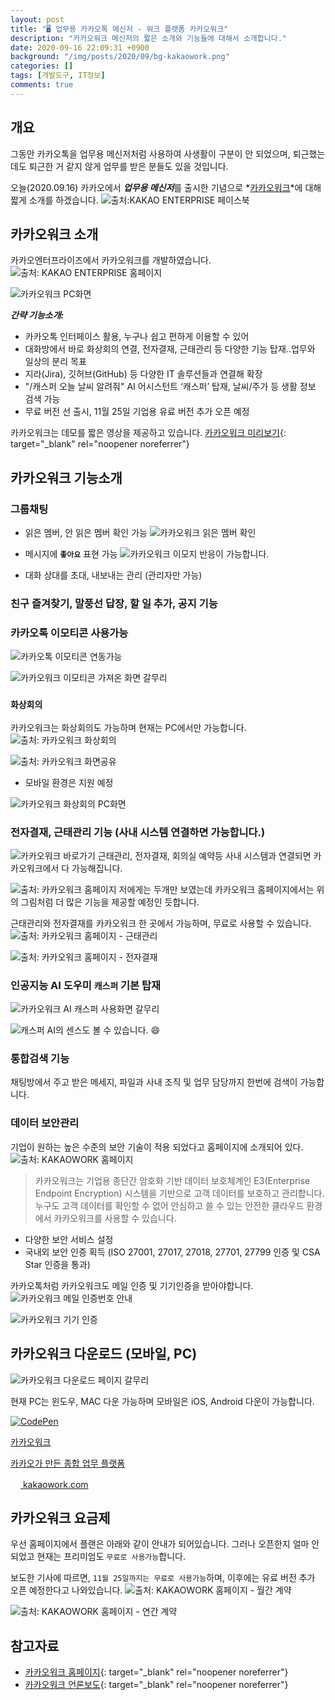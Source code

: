 ```yaml
---
layout: post
title: "🖥️ 업무용 카카오톡 메신저 - 워크 플랫폼 카카오워크"
description: "카카오워크 메신저의 짧은 소개와 기능들에 대해서 소개합니다."
date: 2020-09-16 22:09:31 +0900
background: "/img/posts/2020/09/bg-kakaowork.png"
categories: []
tags: [개발도구, IT정보]
comments: true
---
```

## 개요
<p>그동안 카카오톡을 업무용 메신저처럼 사용하여 사생활이 구분이 안 되었으며, 퇴근했는데도 퇴근한 거 같지 않게 업무를 받은 분들도 있을 것입니다.</p>

오늘(2020.09.16) 카카오에서 ***업무용 메신저***를 출시한 기념으로 *<u>카카오워크</u>*에 대해 짧게 소개를 하겠습니다.
![출처:KAKAO ENTERPRISE 페이스북](/img/posts/2020/09/kakaowork-facebook.png)

## 카카오워크 소개
카카오엔터프라이즈에서 카카오워크를 개발하였습니다.
![출처: KAKAO ENTERPRISE 홈페이지](/img/posts/2020/09/bg-kakaowork.png)

![카카오워크 PC화면](/img/posts/2020/09/kakaowork-pc-ui.png)

***간략 기능소개:***
- 카카오톡 인터페이스 활용, 누구나 쉽고 편하게 이용할 수 있어
- 대화방에서 바로 화상회의 연결, 전자결재, 근태관리 등 다양한 기능 탑재..업무와 일상의 분리 목표
- 지라(Jira), 깃허브(GitHub) 등 다양한 IT 솔루션들과 연결해 확장
- "/캐스퍼 오늘 날씨 알려줘" AI 어시스턴트 ‘캐스퍼’ 탑재, 날씨/주가 등 생활 정보 검색 가능
- 무료 버전 선 출시, 11월 25일 기업용 유료 버전 추가 오픈 예정

카카오워크는 데모를 짧은 영상을 제공하고 있습니다. [카카오워크 미리보기](https://www.kakaowork.com/demo){: target="_blank" rel="noopener noreferrer"}

## 카카오워크 기능소개

### 그룹채팅
- 읽은 멤버, 안 읽은 멤버 확인 가능
![카카오워크 읽은 멤버 확인](/img/posts/2020/09/kakaowork-groupchat-read.png)

- 메시지에 **```좋아요```** 표현 가능
![카카오워크 이모지 반응이 가능합니다.](/img/posts/2020/09/kakaowork-like.png)

- 대화 상대를 초대, 내보내는 관리 (관리자만 가능)

### 친구 즐겨찾기, 말풍선 답장, 할 일 추가, 공지 기능

### 카카오톡 이모티콘 사용가능
![카카오톡 이모티콘 연동가능](/img/posts/2020/09/kakaowork-emoticon-secret.png)

![카카오워크 이모티콘 가져온 화면 갈무리](/img/posts/2020/09/kakaowork-kakaotalk-emoticon.jpg)

### `화상회의`
카카오워크는 화상회의도 가능하며 현재는 PC에서만 가능합니다.
![출처: 카카오워크 화상회의](/img/posts/2020/09/kakaowork-video-meeting.png)

![출처: 카카오워크 화면공유](/img/posts/2020/09/kakaowork-video-meeting-screen-share.png)

* 모바일 환경은 지원 예정

![카카오워크 화상회의 PC화면](/img/posts/2020/09/kakaowork-video-meeting-web.png)

### 전자결재, 근태관리 기능 (사내 시스템 연결하면 가능합니다.) 
![카카오워크 바로가기](/img/posts/2020/09/kakaowork-img_func5.png)
근태관리, 전자결재, 회의실 예약등 사내 시스템과 연결되면 카카오워크에서 다 가능해집니다.

![출처: 카카오워크 홈페이지](/img/posts/2020/09/kakaowork-shortcuts.png)
저에게는 두개만 보였는데 카카오워크 홈페이지에서는 위의 그림처럼 더 많은 기능을 제공할 예정인 듯합니다.

근태관리와 전자결재를 카카오워크 한 곳에서 가능하며, 무료로 사용할 수 있습니다.
![출처: 카카오워크 홈페이지 - 근태관리](/img/posts/2020/09/kakaowork-time-attendance-management.png)

![출처: 카카오워크 홈페이지 - 전자결재](/img/posts/2020/09/kakaowork-electronic-payment.png)


### 인공지능 AI 도우미 `캐스퍼` 기본 탑재
![카카오워크 AI 캐스퍼 사용화면 갈무리](/img/posts/2020/09/kakaowork-casper.jpg)

![캐스퍼 AI의 센스도 볼 수 있습니다. 😄](/img/posts/2020/09/kakaowork-casper-age.png)

### 통합검색 기능
채팅방에서 주고 받은 메세지, 파일과 사내 조직 및 업무 담당까지 한번에 검색이 가능합니다.

### 데이터 보안관리
기업이 원하는 높은 수준의 보안 기술이 적용 되었다고 홈페이지에 소개되어 있다.
![출처: KAKAOWORK 홈페이지](/img/posts/2020/09/kakaowork-security.png)
> 카카오워크는 기업용 종단간 암호화 기반 데이터 보호체계인 E3(Enterprise Endpoint Encryption)
시스템을 기반으로 고객 데이터를 보호하고 관리합니다. 누구도 고객 데이터를 확인할 수 없어 안심하고 쓸 수 있는
안전한 클라우드 환경에서 카카오워크를 사용할 수 있습니다.

- 다양한 보안 서비스 설정
- 국내외 보안 인증 획득 (ISO 27001, 27017, 27018, 27701, 27799 인증 및 CSA Star 인증을 통과)

카카오톡처럼 카카오워크도 메일 인증 및 기기인증을 받아야합니다.
![카카오워크 메일 인증번호 안내](/img/posts/2020/09/kakaowork-mail-authentication.png)

![카카오워크 기기 인증](/img/posts/2020/09/kakaowork-device-authentication.png)



## 카카오워크 다운로드 (모바일, PC)
![카카오워크 다운로드 페이지 갈무리](/img/posts/2020/09/kakaowork-download.png)

현재 PC는 윈도우, MAC 다운 가능하며 모바일은 iOS, Android 다운이 가능합니다.
<div class="content-cards">
	<a href="https://www.kakaowork.com/download" class="content-cards__link" target="_blank" rel="noopener noreferrer">
		<div class="content-cards__image"><img src="https://t1.kakaocdn.net/kakaowork/resources/homepage/images/pc/SNS_W.png" alt="CodePen"></div>
		<p class="content-cards__title">카카오워크</p>
		<p class="content-cards__description">카카오가 만든 종합 업무 플랫폼</p>
		<div class="content-cards__site-name"><img src="https://t1.kakaocdn.net/kakaowork/resources/homepage/images/pc/favicon_96.png" alt="" class="content-cards__site-name--favicon" width="16" height="16"> kakaowork.com</div>
	</a>
</div>

## 카카오워크 요금제
우선 홈페이지에서 플랜은 아래와 같이 안내가 되어있습니다. 그러나 오픈한지 얼마 안되었고 현재는 프리미엄도 `무료로 사용가능`합니다. 

보도한 기사에 따르면, `11월 25일까지는 무료로 사용가능`하며, 이후에는 유료 버전 추가 오픈 예정한다고 나와있습니다.
![출처: KAKAOWORK 홈페이지 - 월간 계약](/img/posts/2020/09/kakaowork-plan-monthly.png)

![출처: KAKAOWORK 홈페이지 - 연간 계약](/img/posts/2020/09/kakaowork-plan-yearly.png)


## 참고자료
- [카카오워크 홈페이지](https://www.kakaowork.com/){: target="_blank" rel="noopener noreferrer"}
- [카카오워크 언론보도](https://www.kakaoenterprise.com/board/detail/63?fbclid=IwAR16b8MMWwW6JbKLRS7UBQyhRySMUKrwj2CKLLuuLvQKaos2csC5KrkfjIk){: target="_blank" rel="noopener noreferrer"}